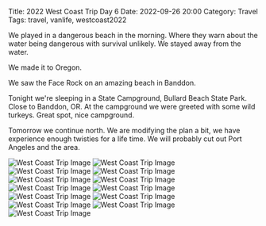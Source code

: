 Title: 2022 West Coast Trip Day 6
Date: 2022-09-26 20:00
Category: Travel
Tags: travel, vanlife, westcoast2022

We played in a dangerous beach in the morning. Where they warn about the water being dangerous with survival unlikely. We stayed away from the water. 

We made it to Oregon. 

We saw the Face Rock on an amazing beach in Banddon. 

Tonight we're sleeping in a State Campground, Bullard Beach State Park. Close to Banddon, OR. At the campground we were greeted with some wild turkeys. Great spot, nice campground. 

Tomorrow we continue north. We are modifying the plan a bit, we have experience enough twisties for a life time. We will probably cut out Port Angeles and the area. 

![West Coast Trip Image]({static}/images/2022/westcoast2022-35.jpeg)
![West Coast Trip Image]({static}/images/2022/westcoast2022-36.jpeg)
![West Coast Trip Image]({static}/images/2022/westcoast2022-37.jpeg)
![West Coast Trip Image]({static}/images/2022/westcoast2022-38.jpeg)
![West Coast Trip Image]({static}/images/2022/westcoast2022-39.jpeg)
![West Coast Trip Image]({static}/images/2022/westcoast2022-40.jpeg)
![West Coast Trip Image]({static}/images/2022/westcoast2022-41.jpeg)
![West Coast Trip Image]({static}/images/2022/westcoast2022-42.jpeg)
![West Coast Trip Image]({static}/images/2022/westcoast2022-43.jpeg)
![West Coast Trip Image]({static}/images/2022/westcoast2022-44.jpeg)
![West Coast Trip Image]({static}/images/2022/westcoast2022-45.jpeg)
![West Coast Trip Image]({static}/images/2022/westcoast2022-46.jpeg)
![West Coast Trip Image]({static}/images/2022/westcoast2022-47.jpeg)

